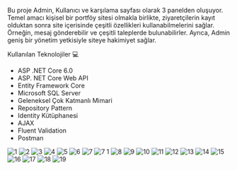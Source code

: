 Bu proje Admin, Kullanıcı ve karşılama sayfası olarak 3 panelden oluşuyor. Temel amacı kişisel bir portföy sitesi olmakla birlikte,
ziyaretçilerin kayıt olduktan sonra site içerisinde çeşitli özellikleri kullanabilmelerini sağlar. Örneğin, mesaj gönderebilir ve çeşitli taleplerde bulunabilirler. Ayrıca, Admin geniş bir yönetim yetkisiyle siteye hakimiyet sağlar.

Kullanılan Teknolojiler 💻 
- ASP .NET Core 6.0
- ASP. NET Core Web API
- Entity Framework Core
- Microsoft SQL Server
- Geleneksel Çok Katmanlı Mimari
- Repository Pattern
- Identity Kütüphanesi
- AJAX 
- Fluent Validation
- Postman

![1](https://github.com/tekinn-ozturk/My-Portfolio-Management-Project/assets/138225093/b9a97021-7e13-4645-89b1-ec2fe74902ba)
![2](https://github.com/tekinn-ozturk/My-Portfolio-Management-Project/assets/138225093/28377277-e3c8-440b-9dae-3ce70eec4d71)
![3](https://github.com/tekinn-ozturk/My-Portfolio-Management-Project/assets/138225093/b3ed552c-1a9a-4e89-825e-96333b542e46)
![4](https://github.com/tekinn-ozturk/My-Portfolio-Management-Project/assets/138225093/11089cc3-0bd7-4997-b7f7-0924b1555613)
![5](https://github.com/tekinn-ozturk/My-Portfolio-Management-Project/assets/138225093/b7ef97dc-e0f9-4b87-847a-54cb8a7e6044)
![6](https://github.com/tekinn-ozturk/My-Portfolio-Management-Project/assets/138225093/c1194e65-c201-4bea-91f4-bfd481b6058f)
![7](https://github.com/tekinn-ozturk/My-Portfolio-Management-Project/assets/138225093/205c57a9-844b-4ecc-9ccc-c99bf7e2efb8)
![7 1](https://github.com/tekinn-ozturk/My-Portfolio-Management-Project/assets/138225093/7b6818fa-190f-4395-8b28-41bc45255d53)
![8](https://github.com/tekinn-ozturk/My-Portfolio-Management-Project/assets/138225093/b09b92ec-b79b-4158-a4a7-03c959510e3e)
![9](https://github.com/tekinn-ozturk/My-Portfolio-Management-Project/assets/138225093/c1c3b66a-38ad-42ae-afa4-a9b9eb9362e2)
![10](https://github.com/tekinn-ozturk/My-Portfolio-Management-Project/assets/138225093/e72161c6-ae79-44d6-92f0-f312208268af)
![11](https://github.com/tekinn-ozturk/My-Portfolio-Management-Project/assets/138225093/2a867f1c-5c01-4acb-9e95-3809c842105b)
![12](https://github.com/tekinn-ozturk/My-Portfolio-Management-Project/assets/138225093/5a533a1e-e458-45e7-b06d-8a47334ef4d3)
![13](https://github.com/tekinn-ozturk/My-Portfolio-Management-Project/assets/138225093/d926a476-26dc-458c-af1c-4e97a46636a2)
![14](https://github.com/tekinn-ozturk/My-Portfolio-Management-Project/assets/138225093/0f59a261-e35e-4e83-9827-e3fdf67e99bd)
![15](https://github.com/tekinn-ozturk/My-Portfolio-Management-Project/assets/138225093/a89d076c-0b4d-462e-aff7-bf80013b3c64)
![16](https://github.com/tekinn-ozturk/My-Portfolio-Management-Project/assets/138225093/fa04e9e0-25bf-48f9-98de-aff44ffd4cd9)
![17](https://github.com/tekinn-ozturk/My-Portfolio-Management-Project/assets/138225093/c1672ece-e349-4632-b319-a55176ec9650)
![18](https://github.com/tekinn-ozturk/My-Portfolio-Management-Project/assets/138225093/6fbedb1a-5bc4-44c3-8bfd-9fc99e747a38)
![19](https://github.com/tekinn-ozturk/My-Portfolio-Management-Project/assets/138225093/40ca94f2-ddfe-409e-9495-3a77ca0987c9)
